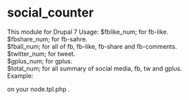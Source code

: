 social_counter
==============

This module for Drupal 7
Usage:
$fblike_num; for fb-like. </br>
$fbshare_num; for fb-sahre.</br>
$fball_num; for all of fb, fb-like, fb-share and fb-comments.</br>
$twitter_num; for tweet.</br>
$gplus_num; for gplus. </br>
$total_num; for all summary of social media, fb, tw and gplus.</br>
Example: </br>
<?php print total_num; ?> on your node.tpl.php .
